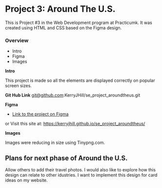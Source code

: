# Project 3: Around The U.S.

This is Project #3 in the Web Development program at Practicumk. It was created using HTML and CSS based on the Figma design.

### Overview

- Intro
- Figma
- Images

**Intro**

This project is made so all the elements are displayed correctly on popular screen sizes.

**Git Hub Link** git@github.com:KerryJHill/se_project_aroundtheus.git

**Figma**

- [Link to the project on Figma](https://www.figma.com/file/ii4xxsJ0ghevUOcssTlHZv/Sprint-3%3A-Around-the-US?node-id=0%3A1)

or Visit this site at:
https://kerryjhill.github.io/se_project_aroundtheus/

**Images**

Images were reducing in size using Tinypng.com.

## Plans for next phase of Around the U.S.

Allow others to add their travel photos. I would also like to explore how this design can relate to other idustries. I want to implement this design for card ideas on my website.

